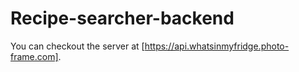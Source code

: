 # Recipe-searcher-backend

You can checkout the server at [https://api.whatsinmyfridge.photo-frame.com].
